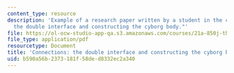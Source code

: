 ```yaml
---
content_type: resource
description: 'Example of a research paper written by a student in the course: "Connections:
  the double interface and constructing the cyborg body."'
file: https://ol-ocw-studio-app-qa.s3.amazonaws.com/courses/21a-850j-the-anthropology-of-cybercultures-spring-2009/b590a56b2373181f58ded8332ec2a340_MIT21A_850Js09_sw01.pdf
file_type: application/pdf
resourcetype: Document
title: 'Connections: the double interface and constructing the cyborg body'
uid: b590a56b-2373-181f-58de-d8332ec2a340
---
```

